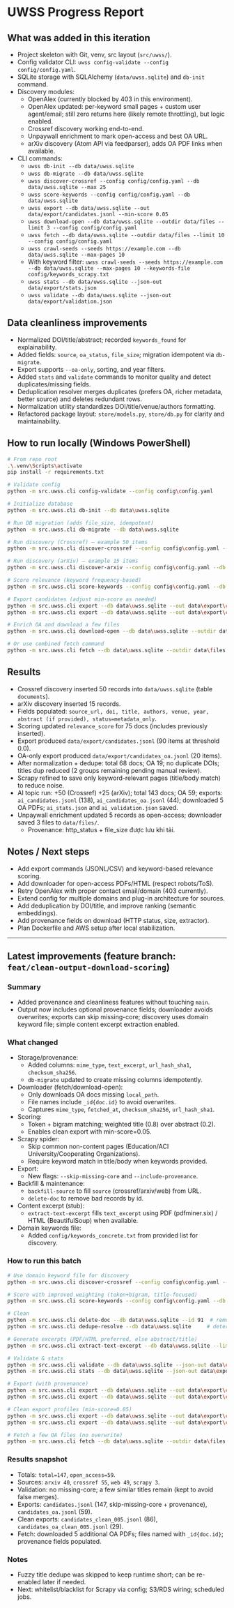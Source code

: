# UWSS Progress Report

## What was added in this iteration
- Project skeleton with Git, venv, src layout (`src/uwss/`).
- Config validator CLI: `uwss config-validate --config config/config.yaml`.
- SQLite storage with SQLAlchemy (`data/uwss.sqlite`) and `db-init` command.
- Discovery modules:
  - OpenAlex (currently blocked by 403 in this environment).
  - OpenAlex updated: per-keyword small pages + custom user agent/email; still zero returns here (likely remote throttling), but logic enabled.
  - Crossref discovery working end-to-end.
  - Unpaywall enrichment to mark open-access and best OA URL.
  - arXiv discovery (Atom API via feedparser), adds OA PDF links when available.
- CLI commands:
  - `uwss db-init --db data/uwss.sqlite`
  - `uwss db-migrate --db data/uwss.sqlite`
  - `uwss discover-crossref --config config/config.yaml --db data/uwss.sqlite --max 25`
  - `uwss score-keywords --config config/config.yaml --db data/uwss.sqlite`
  - `uwss export --db data/uwss.sqlite --out data/export/candidates.jsonl --min-score 0.05`
  - `uwss download-open --db data/uwss.sqlite --outdir data/files --limit 3 --config config/config.yaml`
  - `uwss fetch --db data/uwss.sqlite --outdir data/files --limit 10 --config config/config.yaml`
  - `uwss crawl-seeds --seeds https://example.com --db data/uwss.sqlite --max-pages 10`
  - With keyword filter: `uwss crawl-seeds --seeds https://example.com --db data/uwss.sqlite --max-pages 10 --keywords-file config/keywords_scrapy.txt`
  - `uwss stats --db data/uwss.sqlite --json-out data/export/stats.json`
  - `uwss validate --db data/uwss.sqlite --json-out data/export/validation.json`

## Data cleanliness improvements
- Normalized DOI/title/abstract; recorded `keywords_found` for explainability.
- Added fields: `source`, `oa_status`, `file_size`; migration idempotent via `db-migrate`.
- Export supports `--oa-only`, sorting, and year filters.
 - Added `stats` and `validate` commands to monitor quality and detect duplicates/missing fields.
 - Deduplication resolver merges duplicates (prefers OA, richer metadata, better source) and deletes redundant rows.
 - Normalization utility standardizes DOI/title/venue/authors formatting.
 - Refactored package layout: `store/models.py`, `store/db.py` for clarity and maintainability.

## How to run locally (Windows PowerShell)
```bash
# From repo root
.\.venv\Scripts\activate
pip install -r requirements.txt

# Validate config
python -m src.uwss.cli config-validate --config config\config.yaml

# Initialize database
python -m src.uwss.cli db-init --db data\uwss.sqlite

# Run DB migration (adds file_size, idempotent)
python -m src.uwss.cli db-migrate --db data\uwss.sqlite

# Run discovery (Crossref) – example 50 items
python -m src.uwss.cli discover-crossref --config config\config.yaml --db data\uwss.sqlite --max 50

# Run discovery (arXiv) – example 15 items
python -m src.uwss.cli discover-arxiv --config config\config.yaml --db data\uwss.sqlite --max 15

# Score relevance (keyword frequency-based)
python -m src.uwss.cli score-keywords --config config\config.yaml --db data\uwss.sqlite

# Export candidates (adjust min-score as needed)
python -m src.uwss.cli export --db data\uwss.sqlite --out data\export\candidates.jsonl --min-score 0.0 --year-min 1995 --sort relevance
python -m src.uwss.cli export --db data\uwss.sqlite --out data\export\candidates_oa.jsonl --min-score 0.0 --year-min 1995 --sort relevance --oa-only

# Enrich OA and download a few files
python -m src.uwss.cli download-open --db data\uwss.sqlite --outdir data\files --limit 3 --config config\config.yaml

# Or use combined fetch command
python -m src.uwss.cli fetch --db data\uwss.sqlite --outdir data\files --limit 10 --config config\config.yaml
```

## Results
- Crossref discovery inserted 50 records into `data/uwss.sqlite` (table `documents`).
- arXiv discovery inserted 15 records.
- Fields populated: `source_url, doi, title, authors, venue, year, abstract (if provided), status=metadata_only`.
- Scoring updated `relevance_score` for 75 docs (includes previously inserted).
 - Export produced `data/export/candidates.jsonl` (90 items at threshold 0.0).
 - OA-only export produced `data/export/candidates_oa.jsonl` (20 items).
 - After normalization + dedupe: total 68 docs; OA 19; no duplicate DOIs; titles dup reduced (2 groups remaining pending manual review).
 - Scrapy refined to save only keyword-relevant pages (title/body match) to reduce noise.
 - AI topic run: +50 (Crossref) +25 (arXiv); total 143 docs; OA 59; exports: `ai_candidates.jsonl` (138), `ai_candidates_oa.jsonl` (44); downloaded 5 OA PDFs; `ai_stats.json` and `ai_validation.json` saved.
- Unpaywall enrichment updated 5 records as open-access; downloader saved 3 files to `data/files/`.
  - Provenance: http_status + file_size được lưu khi tải.

## Notes / Next steps
- Add export commands (JSONL/CSV) and keyword-based relevance scoring.
- Add downloader for open-access PDFs/HTML (respect robots/ToS).
- Retry OpenAlex with proper contact email/domain (403 currently).
- Extend config for multiple domains and plug-in architecture for sources.
 - Add deduplication by DOI/title, and improve ranking (semantic embeddings).
 - Add provenance fields on download (HTTP status, size, extractor).
 - Plan Dockerfile and AWS setup after local stabilization.

---

## Latest improvements (feature branch: `feat/clean-output-download-scoring`)

### Summary
- Added provenance and cleanliness features without touching `main`.
- Output now includes optional provenance fields; downloader avoids overwrites; exports can skip missing-core; discovery uses domain keyword file; simple content excerpt extraction enabled.

### What changed
- Storage/provenance:
  - Added columns: `mime_type`, `text_excerpt`, `url_hash_sha1`, `checksum_sha256`.
  - `db-migrate` updated to create missing columns idempotently.
- Downloader (fetch/download-open):
  - Only downloads OA docs missing `local_path`.
  - File names include `_id{doc.id}` to avoid overwrites.
  - Captures `mime_type`, `fetched_at`, `checksum_sha256`, `url_hash_sha1`.
- Scoring:
  - Token + bigram matching; weighted title (0.8) over abstract (0.2).
  - Enables clean export with min-score=0.05.
- Scrapy spider:
  - Skip common non-content pages (Education/ACI University/Cooperating Organizations).
  - Require keyword match in title/body when keywords provided.
- Export:
  - New flags: `--skip-missing-core` and `--include-provenance`.
- Backfill & maintenance:
  - `backfill-source` to fill `source` (crossref/arxiv/web) from URL.
  - `delete-doc` to remove bad records by id.
- Content excerpt (stub):
  - `extract-text-excerpt` fills `text_excerpt` using PDF (pdfminer.six) / HTML (BeautifulSoup) when available.
- Domain keywords file:
  - Added `config/keywords_concrete.txt` from provided list for discovery.

### How to run this batch
```bash
# Use domain keyword file for discovery
python -m src.uwss.cli discover-crossref --config config\config.yaml --db data\uwss.sqlite --keywords-file config\keywords_concrete.txt --max 25

# Score with improved weighting (token+bigram, title-focused)
python -m src.uwss.cli score-keywords --config config\config.yaml --db data\uwss.sqlite

# Clean
python -m src.uwss.cli delete-doc --db data\uwss.sqlite --id 91  # remove missing-core example
python -m src.uwss.cli dedupe-resolve --db data\uwss.sqlite     # deterministic dedupe

# Generate excerpts (PDF/HTML preferred, else abstract/title)
python -m src.uwss.cli extract-text-excerpt --db data\uwss.sqlite --limit 100

# Validate & stats
python -m src.uwss.cli validate --db data\uwss.sqlite --json-out data\export\validation.json
python -m src.uwss.cli stats --db data\uwss.sqlite --json-out data\export\stats.json

# Export (with provenance)
python -m src.uwss.cli export --db data\uwss.sqlite --out data\export\candidates.jsonl --min-score 0.0 --year-min 1995 --sort relevance --skip-missing-core --include-provenance
python -m src.uwss.cli export --db data\uwss.sqlite --out data\export\candidates_oa.jsonl --min-score 0.0 --year-min 1995 --sort relevance --oa-only --skip-missing-core --include-provenance

# Clean export profiles (min-score=0.05)
python -m src.uwss.cli export --db data\uwss.sqlite --out data\export\candidates_clean_005.jsonl --min-score 0.05 --year-min 1995 --sort relevance --skip-missing-core --include-provenance
python -m src.uwss.cli export --db data\uwss.sqlite --out data\export\candidates_oa_clean_005.jsonl --min-score 0.05 --year-min 1995 --sort relevance --oa-only --skip-missing-core --include-provenance

# Fetch a few OA files (no overwrite)
python -m src.uwss.cli fetch --db data\uwss.sqlite --outdir data\files --limit 5 --config config\config.yaml
```

### Results snapshot
- Totals: `total=147`, `open_access=59`.
- Sources: `arxiv 40`, `crossref 55`, `web 49`, `scrapy 3`.
- Validation: no missing-core; a few similar titles remain (kept to avoid false merges).
- Exports: `candidates.jsonl` (147, skip-missing-core + provenance), `candidates_oa.jsonl` (59).
- Clean exports: `candidates_clean_005.jsonl` (86), `candidates_oa_clean_005.jsonl` (29).
- Fetch: downloaded 5 additional OA PDFs; files named with `_id{doc.id}`; provenance fields populated.

### Notes
- Fuzzy title dedupe was skipped to keep runtime short; can be re-enabled later if needed.
- Next: whitelist/blacklist for Scrapy via config; S3/RDS wiring; scheduled jobs.

